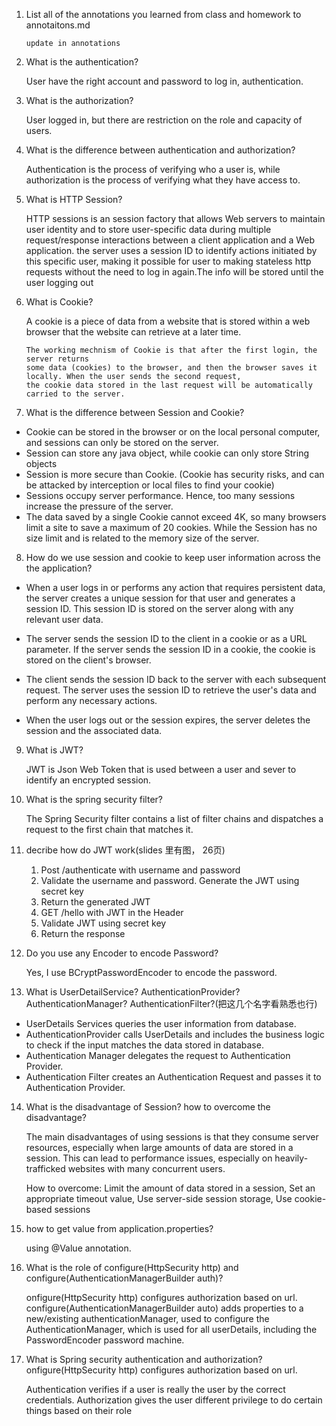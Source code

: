 1. List all of the annotations you learned from class and homework to
   annotaitons.md
    ```
   update in annotations
   ```
2. What is the authentication?

   User have the right account and password to log in, authentication.
3. What is the authorization?

   User logged in, but there are restriction on the role and capacity of users.
4. What is the difference between authentication and authorization?

   Authentication is the process of verifying who a user is, while authorization is the process of verifying what they have access to.
5. What is HTTP Session?

   HTTP sessions is an session factory that allows Web servers to maintain user identity and to store user-specific data during multiple request/response interactions between a client application and a Web application.
   the server uses a session ID to identify actions initiated by this specific user, making it possible for user to making stateless http requests without the need to log in again.The info will be stored until the user logging out
6. What is Cookie?

   A cookie is a piece of data from a website that is stored within a web browser that the website can retrieve at a later time.

       The working mechnism of Cookie is that after the first login, the server returns
       some data (cookies) to the browser, and then the browser saves it locally. When the user sends the second request,
       the cookie data stored in the last request will be automatically carried to the server.
7. What is the difference between Session and Cookie?

- Cookie can be stored in the browser or on the local personal computer, and sessions can only be stored on the server.
- Session can store any java object, while cookie can only store String objects
- Session is more secure than Cookie. (Cookie has security risks, and can be attacked by interception or local files to find your cookie)
- Sessions occupy server performance. Hence, too many sessions increase the pressure of the server.
- The data saved by a single Cookie cannot exceed 4K, so many browsers limit a site to save a maximum of 20 cookies.
While the Session has no size limit and is related to the memory size of the server.

8. How do we use session and cookie to keep user information across the the
   application?
- When a user logs in or performs any action that requires persistent data, the server creates a unique session for that user and generates a session ID. This session ID is stored on the server along with any relevant user data.

- The server sends the session ID to the client in a cookie or as a URL parameter. If the server sends the session ID in a cookie, the cookie is stored on the client's browser.

- The client sends the session ID back to the server with each subsequent request. The server uses the session ID to retrieve the user's data and perform any necessary actions.

- When the user logs out or the session expires, the server deletes the session and the associated data.
9. What is JWT?

   JWT is Json Web Token that is used between a user and sever to identify an encrypted session.
10. What is the spring security filter?

    The Spring Security filter contains a list of filter chains and dispatches a request to the first chain that matches it.
11. decribe how do JWT work(slides ⾥有图， 26页)
    
    1. Post /authenticate with username and password
    2. Validate the username and password. Generate the JWT using secret key
    3. Return the generated JWT
    4. GET /hello with JWT in the Header
    5. Validate JWT using secret key
    6. Return the response

12. Do you use any Encoder to encode Password?

    Yes, I use BCryptPasswordEncoder to encode the password.
13. What is UserDetailService? AuthenticationProvider?AuthenticationManager?
    AuthenticationFilter?(把这⼏个名字看熟悉也⾏)

- UserDetails Services queries the user information from database.
- AuthenticationProvider calls UserDetails and includes the business logic to check if the input matches the data stored in database. 
- Authentication Manager delegates the request to Authentication Provider.
- Authentication Filter creates an Authentication Request and passes it to Authentication Provider.

14. What is the disadvantage of Session? how to overcome the disadvantage?
    
    The main disadvantages of using sessions is that they consume server resources, especially when large amounts of data are stored in a session. This can lead to performance issues, especially on heavily-trafficked websites with many concurrent users.

    How to overcome: Limit the amount of data stored in a session, Set an appropriate timeout value, Use server-side session storage, Use cookie-based sessions
15. how to get value from application.properties?

    using @Value annotation.
16. What is the role of configure(HttpSecurity http) and
    configure(AuthenticationManagerBuilder auth)?

    onfigure(HttpSecurity http) configures authorization based on url.
    configure(AuthenticationManagerBuilder auto) adds properties to a new/existing authenticationManager, used to configure the AuthenticationManager, which is used for
    all userDetails, including the PasswordEncoder password machine.
17. What is Spring security authentication and authorization?
    onfigure(HttpSecurity http) configures authorization based on url.

    Authentication verifies if a user is really the user by the correct credentials. Authorization gives the user different privilege to do certain things based on their role